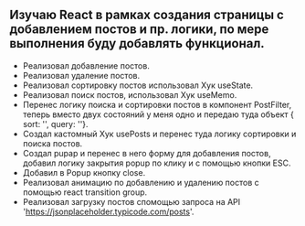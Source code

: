 ## Изучаю React в рамках создания страницы с добавлением постов и пр. логики, по мере выполнения буду добавлять функционал.

* Реализовал добавление постов.
* Реализовал удаление постов.
* Реализовал сортировку постов использовал Хук useState.
* Реализовал поиск постов, использовал Хук useMemo.
* Перенес логику поиска и сортировки постов в компонент PostFilter, теперь вместо двух состояний у меня одно и передаю туда объект { sort: '', query: ''}.
* Создал кастомный Хук usePosts и перенес туда логику сортировки и поиска постов.
* Создал pupap и перенес в него форму для добавления постов, добавил логику закрытия popup по клику и с помощью кнопки ESC.
* Добавил в Popup кнопку close.
* Реализовал анимацию по добавлению и удалению постов с помощью react transition group.
* Реализовал загрузку постов спомощью запроса на API 'https://jsonplaceholder.typicode.com/posts'.